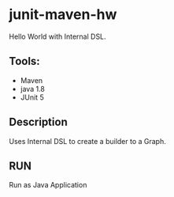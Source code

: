 # junit-maven-hw

Hello World with Internal DSL.

## Tools:
* Maven 
* java 1.8
* JUnit 5

## Description
Uses Internal DSL to create a builder to a Graph.

## RUN
Run as Java Application
